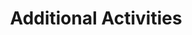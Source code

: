 ---
layout: grid
type: category
title: Additional Activities
slug: additional activities
sidebar: true
order: 2
description: >
  additional acitivities
---